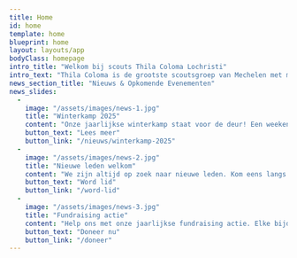 ```yaml
---
title: Home
id: home
template: home
blueprint: home
layout: layouts/app
bodyClass: homepage
intro_title: "Welkom bij scouts Thila Coloma Lochristi"
intro_text: "Thila Coloma is de grootste scoutsgroep van Mechelen met meer dan 400 leden! Ons terrein ligt tussen de Jubellaan en de Geerdegemstraat."
news_section_title: "Nieuws & Opkomende Evenementen"
news_slides:
  -
    image: "/assets/images/news-1.jpg"
    title: "Winterkamp 2025"
    content: "Onze jaarlijkse winterkamp staat voor de deur! Een weekend vol avontuur en vriendschap in de Ardennen."
    button_text: "Lees meer"
    button_link: "/nieuws/winterkamp-2025"
  -
    image: "/assets/images/news-2.jpg"
    title: "Nieuwe leden welkom"
    content: "We zijn altijd op zoek naar nieuwe leden. Kom eens langs op één van onze vergaderingen!"
    button_text: "Word lid"
    button_link: "/word-lid"
  -
    image: "/assets/images/news-3.jpg"
    title: "Fundraising actie"
    content: "Help ons met onze jaarlijkse fundraising actie. Elke bijdrage is welkom!"
    button_text: "Doneer nu"
    button_link: "/doneer"
---
```

